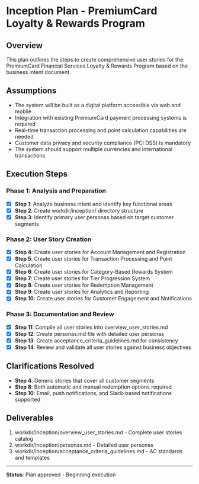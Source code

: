# Inception Plan - PremiumCard Loyalty & Rewards Program

## Overview
This plan outlines the steps to create comprehensive user stories for the PremiumCard Financial Services Loyalty & Rewards Program based on the business intent document.

## Assumptions
- The system will be built as a digital platform accessible via web and mobile
- Integration with existing PremiumCard payment processing systems is required
- Real-time transaction processing and point calculation capabilities are needed
- Customer data privacy and security compliance (PCI DSS) is mandatory
- The system should support multiple currencies and international transactions

## Execution Steps

### Phase 1: Analysis and Preparation
- [x] **Step 1**: Analyze business intent and identify key functional areas
- [x] **Step 2**: Create workdir/inception/ directory structure
- [x] **Step 3**: Identify primary user personas based on target customer segments

### Phase 2: User Story Creation
- [x] **Step 4**: Create user stories for Account Management and Registration
- [x] **Step 5**: Create user stories for Transaction Processing and Point Calculation
- [x] **Step 6**: Create user stories for Category-Based Rewards System
- [x] **Step 7**: Create user stories for Tier Progression System
- [x] **Step 8**: Create user stories for Redemption Management
- [x] **Step 9**: Create user stories for Analytics and Reporting
- [x] **Step 10**: Create user stories for Customer Engagement and Notifications

### Phase 3: Documentation and Review
- [x] **Step 11**: Compile all user stories into overview_user_stories.md
- [x] **Step 12**: Create personas.md file with detailed user personas
- [x] **Step 13**: Create acceptance_criteria_guidelines.md for consistency
- [x] **Step 14**: Review and validate all user stories against business objectives

## Clarifications Resolved
- **Step 4**: Generic stories that cover all customer segments
- **Step 8**: Both automatic and manual redemption options required
- **Step 10**: Email, push notifications, and Slack-based notifications supported

## Deliverables
1. workdir/inception/overview_user_stories.md - Complete user stories catalog
2. workdir/inception/personas.md - Detailed user personas
3. workdir/inception/acceptance_criteria_guidelines.md - AC standards and templates

---
**Status**: Plan approved - Beginning execution
